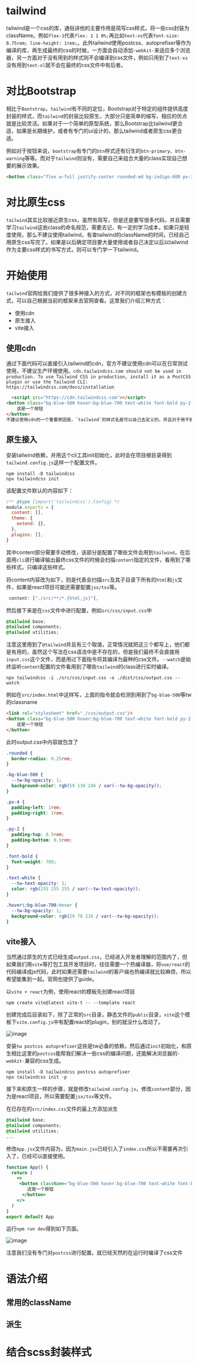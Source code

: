 # tailwind
tailwind是一个css的库，通俗讲他的主要作用是简写css样式，将一些css封装为className。例如`flex-1`代表`flex: 1 1 0%;`再比如`text-xs`代表`font-size: 0.75rem; line-height: 1rem;`。此外tailwind使用postcss、autoprefixer等作为编译的库，再生成最终的css的时候，一方面会自动添加`-webkit-`来适应多个浏览器，另一方面对于没有用到的样式则不会编译到css文件，例如只用到了`text-xs`没有用到`text-xl`就不会在最终的css文件中有后者。

# 对比Bootstrap
相比于`Bootstrap`，`tailwind`有不同的定位，Bootstrap对于特定的组件提供高度封装的样式，而`tailwind`的封装比较原生，大部分只是简单的缩写，相应的优点就是比较灵活。如果对于一个简单的原型系统，那么Bootstrap比tailwind更合适，如果是长期维护，或者有专门的ui设计的，那么tailwind或者原生css更合适。

例如对于按钮来说，`bootstrap`有专门的`btn`样式还有衍生的`btn-primary`、`btn-warning`等等。而对于`tailwind`则没有，需要自己来组合大量的class实现自己想要的展示效果。
```html
<button class="flex w-full justify-center rounded-md bg-indigo-600 px-3 py-1.5 text-sm font-semibold leading-6 text-white shadow-sm hover:bg-indigo-500 focus-visible:outline focus-visible:outline-2 focus-visible:outline-offset-2 focus-visible:outline-indigo-600">Sign in</button>
```

# 对比原生css
`tailwind`其实比较接近原生css，虽然有简写，但是还是要写很多代码，并且需要学习`tailwind`这些class的命名规范，需要去记，有一定的学习成本，如果只是轻度使用，那么不建议使用tailwind，有查tailwind的className的时间，已经自己用原生css写完了。如果是以后确定项目要大量使用或者自己决定以后以tailwind作为主要css样式的书写方式，则可以专门学一下tailwind。

# 开始使用
`tailwind`官网给我们提供了很多种接入的方式，对不同的框架也有模板的创建方式，可以自己根据当前的框架来去官网查看。这里我们介绍三种方式：
- 使用cdn
- 原生接入
- vite接入
## 使用cdn
通过下面代码可以直接引入tailwind的cdn，官方不建议使用cdn可以在日常测试使用，不建议生产环境使用。`cdn.tailwindcss.com should not be used in production. To use Tailwind CSS in production, install it as a PostCSS plugin or use the Tailwind CLI: https://tailwindcss.com/docs/installation`
```html
  <script src="https://cdn.tailwindcss.com"></script>
<button class="bg-blue-500 hover:bg-blue-700 text-white font-bold py-2 px-4 rounded">
    这是一个按钮
</button>
不建议使用cdn的一个重要原因是，`tailwind`的样式名是可以自己去定义的，并且对于用不到的样式名，是不需要再css文件中存在的，按需使用可以减小css文件体积。
```
## 原生接入
安装tailwind依赖，并用这个cli工具init初始化，此时会在项目根目录得到`tailwind.config.js`这样一个配置文件。
```shell
npm install -D tailwindcss
npx tailwindcss init
```
该配置文件默认的内容如下：
```js
/** @type {import('tailwindcss').Config} */
module.exports = {
  content: [],
  theme: {
    extend: {},
  },
  plugins: [],
}
```
其中content部分需要手动修改，该部分是配置了哪些文件会用到`tailwind`，在后面用`cli`进行编译输出最终css文件的时候会扫描`content`指定的文件，看用到了哪些样式，只编译这些样式。

将content内容改为如下，则是代表会扫描`src`及其子目录下所有的`html`和`js`文件，如果是react项目可能还需要配置`jsx/tsx`等。
```js
 content: ["./src/**/*.{html,js}"],
```
然后接下来是在`css`文件中进行配置，例如`src/css/input.css`中
```css
@tailwind base;
@tailwind components;
@tailwind utilities;
```
注意这里用到了`@tailwind`并且有三个取值，正常情况就把这三个都写上，他们都是有用的，虽然这个写法在css语法中是不存在的，但是我们最终不会直接用`input.css`这个文件，而是用过下面指令将其编译为最种的css文件。`--watch`是始终监听`content`配置的文件看用到了哪些`tailwind`的class进行实时编译。
```shell
npx tailwindcss -i ./src/css/input.css -o ./dist/css/output.css --watch
```
例如在`src/index.html`中这样写，上面的指令就会检测到用到了`bg-blue-500`等tw的classname
```html
<link rel="stylesheet" href="./css/output.css"/>
<button class="bg-blue-500 hover:bg-blue-700 text-white font-bold py-2 px-4 rounded">
    这是一个按钮
</button>
```
此时output.css中内容就包含了
```css
.rounded {
  border-radius: 0.25rem;
}

.bg-blue-500 {
  --tw-bg-opacity: 1;
  background-color: rgb(59 130 246 / var(--tw-bg-opacity));
}

.px-4 {
  padding-left: 1rem;
  padding-right: 1rem;
}

.py-2 {
  padding-top: 0.5rem;
  padding-bottom: 0.5rem;
}

.font-bold {
  font-weight: 700;
}

.text-white {
  --tw-text-opacity: 1;
  color: rgb(255 255 255 / var(--tw-text-opacity));
}

.hover\:bg-blue-700:hover {
  --tw-bg-opacity: 1;
  background-color: rgb(29 78 216 / var(--tw-bg-opacity));
}
```
## vite接入
当然通过原生的方式已经生成`output.css`，已经进入开发者理解的范围内了，但如果我们用`vite`等打包工具开发项目时，往往需要一个热编译器，将`vue/react`的代码编译成js代码，此时如果还需要`tailwind`的客户端也热编译就比较麻烦，所以希望能集到一起。官网也提供了guide。

以`vite + react`为例，使用react的模板先创建react项目
```shell
npm create vite@latest vite-t -- --template react
```

创建完成后目录如下，除了正常的`src`目录，静态文件的`public`目录，`vite`这个模板下`vite.config.js`中有配置react的plugin，别的就没什么改动了。

![image](https://i.imgur.com/hmLS2DZ.png)

安装`tw postcss autoprefixer`这些是tw必备的依赖，然后通过`init`初始化，和原生相比这里的`postcss`能帮我们解决一些css的编译问题，还能解决浏览器的`-webkit-`兼容的css生成。
```shell
npm install -D tailwindcss postcss autoprefixer
npx tailwindcss init -p
```
接下来和原生一样的步骤，就是修改`tailwind.config.js`，修改`content`部分，因为是react项目，所以需要配置`jsx/tsx`等文件。

在已存在的`src/index.css`文件的最上方添加派生
```css
@tailwind base;
@tailwind components;
@tailwind utilities;
...
```

修改`App.jsx`文件内容为，因为`main.jsx`已经引入了`index.css`所以不需要再次引入了，已经可以直接使用。
```jsx
function App() {
  return (
    <>
     <button className="bg-blue-500 hover:bg-blue-700 text-white font-bold py-2 px-4 rounded">
        这是一个按钮
      </button>
    </>
  )
}
export default App
```
运行`npm run dev`得到如下页面。

![image](https://i.imgur.com/Mr93Ah7.png)

注意我们没有专门对`postcss`进行配置，就已经天然的在运行时编译了css文件
# 语法介绍

## 常用的className

## 派生

# 结合scss封装样式
